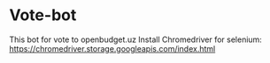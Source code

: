 # Vote-bot
This bot for vote to openbudget.uz
Install Chromedriver for selenium:
  https://chromedriver.storage.googleapis.com/index.html
